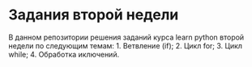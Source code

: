 <h1> Задания второй недели </h1>
В данном репозитории решения заданий курса learn python второй недели по следующим темам:
1. Ветвление (if);
2. Цикл for;
3. Цикл while;
4. Обработка иключений.